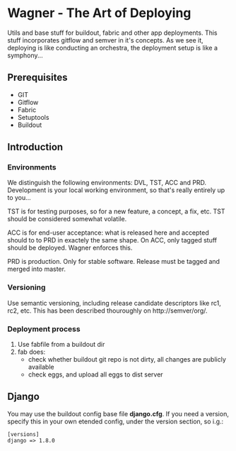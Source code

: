 Wagner - The Art of Deploying
=============================

Utils and base stuff for buildout, fabric and other app
deployments. This stuff incorporates gitflow and semver in it's
concepts. As we see it, deploying is like conducting an orchestra, the
deployment setup is like a symphony...

Prerequisites
-------------

* GIT
* Gitflow
* Fabric
* Setuptools
* Buildout

Introduction
------------

### Environments

We distinguish the following environments: DVL, TST, ACC and PRD.
Development is your local working environment, so that's really
entirely up to you...

TST is for testing purposes, so for a new feature, a concept, a fix,
etc. TST should be considered somewhat volatile.

ACC is for end-user acceptance: what is released here and accepted
should to to PRD in exactely the same shape. On ACC, only tagged stuff
should be deployed. Wagner enforces this.

PRD is production. Only for stable software. Release must be tagged
and merged into master.


### Versioning

Use semantic versioning, including release candidate descriptors like
rc1, rc2, etc. This has been described thouroughly on
http://semver/org/.


### Deployment process

1. Use fabfile from a buildout dir
2. fab does:
   - check whether buildout git repo is not dirty, all changes are
     publicly available
   - check eggs, and upload all eggs to dist server


Django
------

You may use the buildout config base file __django.cfg__. If you need
a version, specify this in your own etended config, under the version
section, so i.g.:

    [versions]
    django => 1.8.0


